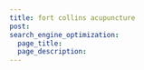 ```yaml
---
title: fort collins acupuncture
post: 
search_engine_optimization:
  page_title:
  page_description:
---
```

